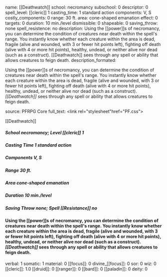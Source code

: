 name: [[Deathwatch]]
school: necromancy
subschool: 0
descriptor: 0
spell_level: [[cleric]] 1
casting_time: 1 standard action
components: V, S
costly_components: 0
range: 30 ft.
area: cone-shaped emanation
effect: 0
targets: 0
duration: 10 min./level
dismissible: 0
shapeable: 0
saving_throw: none
spell_resistence: no
description: Using the [[power]]s of necromancy, you can determine the condition of creatures near death within the spell's range. You instantly know whether each creature within the area is dead, fragile (alive and wounded, with 3 or fewer hit points left), fighting off death (alive with 4 or more hit points), healthy, undead, or neither alive nor dead (such as a construct). [[Deathwatch]] sees through any spell or ability that allows creatures to feign death.
description_formated: <p>Using the [[power]]s of necromancy, you can determine the condition of creatures near death within the spell's range. You instantly know whether each creature within the area is dead, fragile (alive and wounded, with 3 or fewer hit points left), fighting off death (alive with 4 or more hit points), healthy, undead, or neither alive nor dead (such as a construct). <i>[[Deathwatch]]</i> sees through any spell or ability that allows creatures to feign death.</p>
source: PFRPG Core
full_text: <link rel="stylesheet"href="PF.css"><div class="heading"><p class="alignleft">[[Deathwatch]]</p><div style="clear: both;"></div></div><div><h5><b>School </b>necromancy; <b>Level </b>[[cleric]] 1</h5><h5><b>Casting Time </b>1 standard action</h5><h5><b>Components </b>V, S</h5><h5><b>Range </b>30 ft.</h5><h5><b>Area </b>cone-shaped emanation</h5><h5><b>Duration </b>10 min./level</h5><h5><b>Saving Throw </b>none; <b>Spell [[Resistance]] </b>no</h5></div><div><h4><p>Using the [[power]]s of necromancy, you can determine the condition of creatures near death within the spell's range. You instantly know whether each creature within the area is dead, fragile (alive and wounded, with 3 or fewer hit points left), fighting off death (alive with 4 or more hit points), healthy, undead, or neither alive nor dead (such as a construct). <i>[[Deathwatch]]</i> sees through any spell or ability that allows creatures to feign death.</p></h4></div>
verbal: 1
somatic: 1
material: 0
[[focus]]: 0
divine_[[focus]]: 0
sor: 0
wiz: 0
[[cleric]]: 1.0
[[druid]]: 0
[[ranger]]: 0
[[bard]]: 0
[[paladin]]: 0
deity: 0
